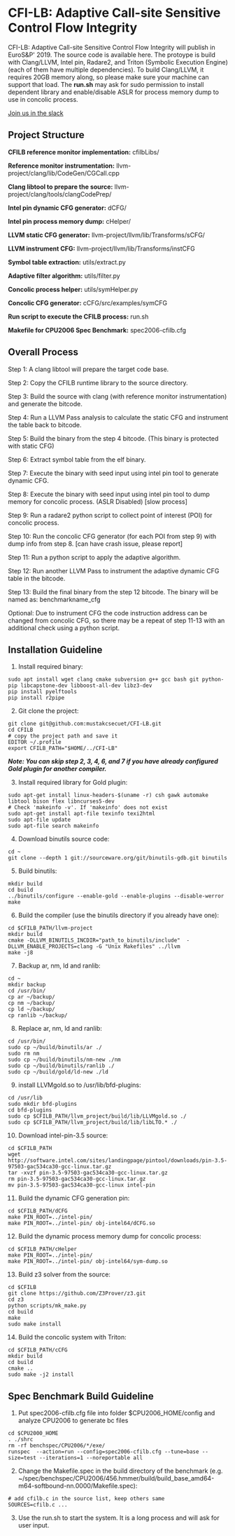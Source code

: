 # CFI-LB: Adaptive Call-site Sensitive Control Flow Integrity

CFI-LB: Adaptive Call-site Sensitive Control Flow Integrity will publish in EuroS&P' 2019. The source code is available here. The protoype is build with Clang/LLVM, Intel pin, Radare2, and Triton (Symbolic Execution Engine)(each of them have multiple dependencies). To build Clang/LLVM, it requires 20GB memory along, so please make sure your machine can support that load. The **run.sh** may ask for sudo permission to install dependent library and enable/disable ASLR for process memory dump to use in concolic process.

[Join us in the slack](https://join.slack.com/t/opencfi/shared_invite/enQtNzQ2MTM5MTA5NzM0LTdmMTQwZDU1YzEwNmE2ZDY4OTZiY2ExMDI1ZGVkOTdjYmYyNTNjNzVkOTYwNzdkNmY2OWNmMzhjMTUyNTJhZjc)

## Project Structure
**CFILB reference monitor implementation:** cfilbLibs/

**Reference monitor instrumentation:** llvm-project/clang/lib/CodeGen/CGCall.cpp

**Clang libtool to prepare the source:** llvm-project/clang/tools/clangCodePrep/

**Intel pin dynamic CFG generator:** dCFG/

**Intel pin process memory dump:** cHelper/

**LLVM static CFG generator:** llvm-project/llvm/lib/Transforms/sCFG/

**LLVM instrument CFG:** llvm-project/llvm/lib/Transforms/instCFG

**Symbol table extraction:** utils/extract.py

**Adaptive filter algorithm:** utils/filter.py

**Concolic process helper:** utils/symHelper.py

**Concolic CFG generator:** cCFG/src/examples/symCFG

**Run script to execute the CFILB process:** run.sh

**Makefile for CPU2006 Spec Benchmark:** spec2006-cfilb.cfg

## Overall Process
Step 1: A clang libtool will prepare the target code base.

Step 2: Copy the CFILB runtime library to the source directory.

Step 3: Build the source with clang (with reference monitor instrumentation) and generate the bitcode.

Step 4: Run a LLVM Pass analysis to calculate the static CFG and instrument the table back to bitcode.

Step 5: Build the binary from the step 4 bitcode. (This binary is protected with static CFG)

Step 6: Extract symbol table from the elf binary.

Step 7: Execute the binary with seed input using intel pin tool to generate dynamic CFG.

Step 8: Execute the binary with seed input using intel pin tool to dump memory for concolic process. (ASLR Disabled) [slow process]

Step 9: Run a radare2 python script to collect point of interest (POI) for concolic process.

Step 10: Run the concolic CFG generator (for each POI from step 9) with dump info from step 8. [can have crash issue, please report]

Step 11: Run a python script to apply the adaptive algorithm.

Step 12: Run another LLVM Pass to instrument the adaptive dynamic CFG table in the bitcode.

Step 13: Build the final binary from the step 12 bitcode. The binary will be named as: benchmarkname_cfg

Optional: Due to instrument CFG the code instruction address can be changed from concolic CFG, so there may be a repeat of step 11-13 with an additional check using a python script.

## Installation Guideline
1. Install required binary:
```text
sudo apt install wget clang cmake subversion g++ gcc bash git python-pip libcapstone-dev libboost-all-dev libz3-dev
pip install pyelftools
pip install r2pipe
```

2. Git clone the project:
```text
git clone git@github.com:mustakcsecuet/CFI-LB.git
cd CFILB
# copy the project path and save it
EDITOR ~/.profile
export CFILB_PATH="$HOME/../CFI-LB"
```
***Note: You can skip step 2, 3, 4, 6, and 7 if you have already configured Gold plugin for another compiler.***

3. Install required library for Gold plugin:
```text
sudo apt-get install linux-headers-$(uname -r) csh gawk automake libtool bison flex libncurses5-dev
# Check 'makeinfo -v'. If 'makeinfo' does not exist
sudo apt-get install apt-file texinfo texi2html
sudo apt-file update
sudo apt-file search makeinfo
```

4. Download binutils source code:
```text
cd ~
git clone --depth 1 git://sourceware.org/git/binutils-gdb.git binutils
```

5. Build binutils:
```text
mkdir build
cd build
../binutils/configure --enable-gold --enable-plugins --disable-werror
make
```

6. Build the compiler (use the binutils directory if you already have one):
```text
cd $CFILB_PATH/llvm-project
mkdir build
cmake -DLLVM_BINUTILS_INCDIR="path_to_binutils/include"  -DLLVM_ENABLE_PROJECTS=clang -G "Unix Makefiles" ../llvm
make -j8
```

7. Backup ar, nm, ld and ranlib:
```text
cd ~
mkdir backup
cd /usr/bin/
cp ar ~/backup/
cp nm ~/backup/
cp ld ~/backup/
cp ranlib ~/backup/
```

8. Replace ar, nm, ld and ranlib:
```text
cd /usr/bin/
sudo cp ~/build/binutils/ar ./
sudo rm nm
sudo cp ~/build/binutils/nm-new ./nm
sudo cp ~/build/binutils/ranlib ./
sudo cp ~/build/gold/ld-new ./ld
```

9. install LLVMgold.so to /usr/lib/bfd-plugins:
```text
cd /usr/lib
sudo mkdir bfd-plugins
cd bfd-plugins
sudo cp $CFILB_PATH/llvm_project/build/lib/LLVMgold.so ./
sudo cp $CFILB_PATH/llvm_project/build/lib/libLTO.* ./
```

10. Download intel-pin-3.5 source:
```text
cd $CFILB_PATH
wget http://software.intel.com/sites/landingpage/pintool/downloads/pin-3.5-97503-gac534ca30-gcc-linux.tar.gz
tar -xvzf pin-3.5-97503-gac534ca30-gcc-linux.tar.gz
rm pin-3.5-97503-gac534ca30-gcc-linux.tar.gz
mv pin-3.5-97503-gac534ca30-gcc-linux intel-pin
```

11. Build the dynamic CFG generation pin:
```text
cd $CFILB_PATH/dCFG
make PIN_ROOT=../intel-pin/
make PIN_ROOT=../intel-pin/ obj-intel64/dCFG.so
```

12. Build the dynamic process memory dump for concolic process:
```text
cd $CFILB_PATH/cHelper
make PIN_ROOT=../intel-pin/
make PIN_ROOT=../intel-pin/ obj-intel64/sym-dump.so
```

13. Build z3 solver from the source:
```text
cd $CFILB
git clone https://github.com/Z3Prover/z3.git
cd z3
python scripts/mk_make.py
cd build
make
sudo make install
```

14. Build the concolic system with Triton:
```text
cd $CFILB_PATH/cCFG
mkdir build
cd build
cmake ..
sudo make -j2 install
```

## Spec Benchmark Build Guideline
1. Put spec2006-cfilb.cfg file into folder $CPU2006_HOME/config and analyze CPU2006 to generate bc files
```text
cd $CPU2000_HOME
. ./shrc
rm -rf benchspec/CPU2006/*/exe/
runspec  --action=run --config=spec2006-cfilb.cfg --tune=base --size=test --iterations=1 --noreportable all
```
2. Change the Makefile.spec in the build directory of the benchmark (e.g. ~/spec/benchspec/CPU2006/456.hmmer/build/build_base_amd64-m64-softbound-nn.0000/Makefile.spec):
```text
# add cfilb.c in the source list, keep others same
SOURCES=cfilb.c ...
```
3. Use the run.sh to start the system. It is a long process and will ask for user input.
